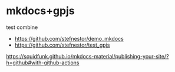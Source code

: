 # mkdocs+gpjs

test combine 
- https://github.com/stefnestor/demo_mkdocs
- https://github.com/stefnestor/test_gpjs

https://squidfunk.github.io/mkdocs-material/publishing-your-site/?h=github#with-github-actions
